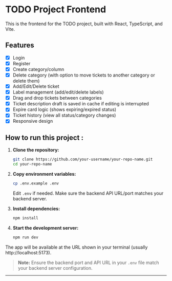 # TODO Project Frontend

This is the frontend for the TODO project, built with React, TypeScript, and Vite.

## Features

- [x] Login
- [x] Register
- [x] Create category/column
- [x] Delete category (with option to move tickets to another category or delete them)
- [x] Add/Edit/Delete ticket
- [x] Label management (add/edit/delete labels)
- [x] Drag and drop tickets between categories
- [x] Ticket description draft is saved in cache if editing is interrupted
- [x] Expire card logic (shows expiring/expired status)
- [x] Ticket history (view all status/category changes)
- [x] Responsive design

## How to run this project :

1. **Clone the repository:**

   ```sh
   git clone https://github.com/your-username/your-repo-name.git
   cd your-repo-name
   ```

2. **Copy environment variables:**

   ```sh
   cp .env.example .env
   ```

   Edit `.env` if needed. Make sure the backend API URL/port matches your backend server.

3. **Install dependencies:**

   ```sh
   npm install
   ```

4. **Start the development server:**
   ```sh
   npm run dev
   ```

The app will be available at the URL shown in your terminal (usually http://localhost:5173).

> **Note:**
> Ensure the backend port and API URL in your `.env` file match your backend server configuration.

---
